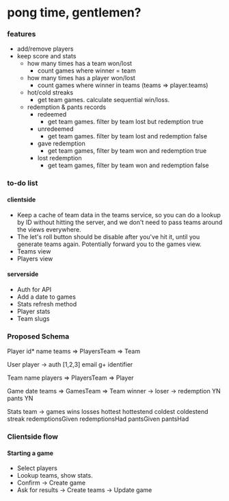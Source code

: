 # pong time, gentlemen?

### features

* add/remove players
* keep score and stats
    * how many times has a team won/lost
        * count games where winner = team
    * how many times has a player won/lost
        * count games where winner in teams (teams => player.teams)
    * hot/cold streaks
        * get team games. calculate sequential win/loss.
    * redemption & pants records
        * redeemed
            * get team games. filter by team lost but redemption true
        * unredeemed
            * get team games. filter by team lost and redemption false
        * gave redemption
            * get team games, filter by team won and redemption true
        * lost redemption
            * get team games, filter by team won and redemption false


### to-do list

#### clientside

* Keep a cache of team data in the teams service, so you can do a lookup by ID without hitting the server, and we don't need to pass teams around the views everywhere.
* The let's roll button should be disable after you've hit it, until you generate teams again. Potentially forward you to the games view.
* Teams view
* Players view


#### serverside

* Auth for API
* Add a date to games
* Stats refresh method
* Player stats
* Team slugs


### Proposed Schema

Player
    id*
    name
    teams => PlayersTeam => Team

User
    player ->
    auth [1,2,3]
    email
    g+ identifier

Team
    name
    players => PlayersTeam => Player

Game
    date
    teams => GamesTeam => Team
    winner ->
    loser ->
    redemption YN
    pants YN

Stats
    team ->
    games
    wins
    losses
    hottest
    hottestend
    coldest
    coldestend
    streak
    redemptionsGiven
    redemptionsHad
    pantsGiven
    pantsHad



### Clientside flow

#### Starting a game

* Select players
* Lookup teams, show stats.
* Confirm -> Create game
* Ask for results -> Create teams -> Update game
